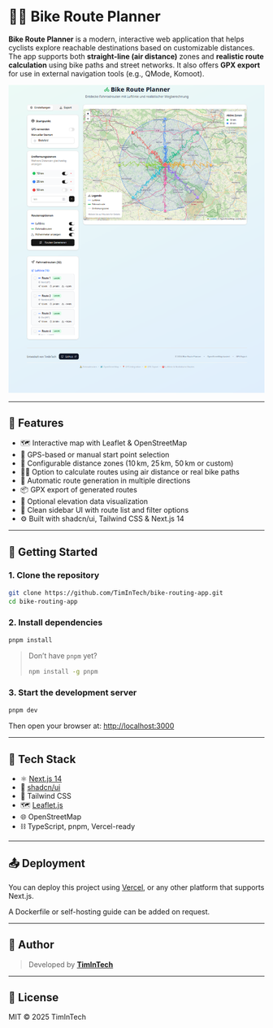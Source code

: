 
# 🚴‍♂️ Bike Route Planner

**Bike Route Planner** is a modern, interactive web application that helps cyclists explore reachable destinations based on customizable distances. The app supports both **straight-line (air distance)** zones and **realistic route calculation** using bike paths and street networks. It also offers **GPX export** for use in external navigation tools (e.g., QMode, Komoot).

![App Preview](./preview.png)



---

## 🌟 Features

- 🗺️ Interactive map with Leaflet & OpenStreetMap
- 📍 GPS-based or manual start point selection
- 📏 Configurable distance zones (10 km, 25 km, 50 km or custom)
- 🚴‍♀️ Option to calculate routes using air distance or real bike paths
- 🧭 Automatic route generation in multiple directions
- 📦 GPX export of generated routes
- 🗻 Optional elevation data visualization
- 🧩 Clean sidebar UI with route list and filter options
- ⚙️ Built with shadcn/ui, Tailwind CSS & Next.js 14

---

## 🚀 Getting Started

### 1. Clone the repository

```bash
git clone https://github.com/TimInTech/bike-routing-app.git
cd bike-routing-app
````

### 2. Install dependencies

```bash
pnpm install
```

> Don’t have `pnpm` yet?
>
> ```bash
> npm install -g pnpm
> ```

### 3. Start the development server

```bash
pnpm dev
```

Then open your browser at:
[http://localhost:3000](http://localhost:3000)

---

## 🧱 Tech Stack

* ⚛️ [Next.js 14](https://nextjs.org/)
* 🧩 [shadcn/ui](https://ui.shadcn.com/)
* 🎨 Tailwind CSS
* 🗺️ [Leaflet.js](https://leafletjs.com/)
* 🌐 OpenStreetMap
* ⛓️ TypeScript, pnpm, Vercel-ready

---

## 📤 Deployment

You can deploy this project using [Vercel](https://vercel.com), or any other platform that supports Next.js.

A Dockerfile or self-hosting guide can be added on request.

---

## 👤 Author

> Developed by [**TimInTech**](https://github.com/TimInTech)

---

## 📄 License

MIT © 2025 TimInTech

